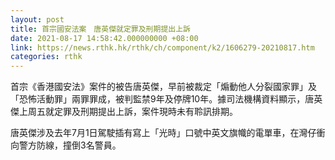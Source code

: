 ```yaml
---
layout: post
title: 首宗國安法案　唐英傑就定罪及刑期提出上訴
date: 2021-08-17 14:58:42.000000000 +08:00
link: https://news.rthk.hk/rthk/ch/component/k2/1606279-20210817.htm
categories: rthk
---
```


首宗《香港國安法》案件的被告唐英傑，早前被裁定「煽動他人分裂國家罪」及「恐怖活動罪」兩罪罪成，被判監禁9年及停牌10年。據司法機構資料顯示，唐英傑上周五就定罪及刑期提出上訴，案件現時未有聆訊排期。

唐英傑涉及去年7月1日駕駛插有寫上「光時」口號中英文旗幟的電單車，在灣仔衝向警方防線，撞倒3名警員。
